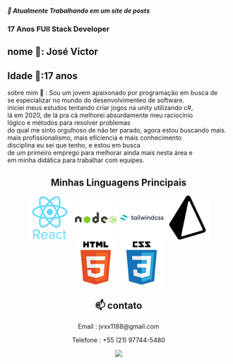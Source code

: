 <h5> 🔭 Atualmente Trabalhando em um site de posts</h3>
<h3> 17 Anos FUll Stack Developer</h3>

<h2> nome 💬: José Victor</h2>
<h2> Idade 💬:17 anos</h2>
<p width="50%">sobre mim 🤔 : Sou um jovem apaixonado por programação em busca de <br/> se especializar no mundo do desenvolvimenteo de software. <br/> iniciei meus estudos tentando criar jogos na unity utilizando c#,<br/> lá em 2020, de lá pra cá melhorei absurdamente meu raciocínio <br/> lógico e métodos para resolver problemas <br/> do qual me sinto orgulhoso de não ter parado, agora estou buscando mais. <br/> mais profissionalismo, mais efíciencia e mais conhecimento <br/> disciplina eu sei que tenho, e estou em busca <br/> de um primeiro emprego para melhorar ainda mais nesta área e <br/> em minha didática para trabalhar com equipes.</p>



<h2 align="center">Minhas Linguagens Principais</h2>


  <div align="center">

  <img width="100" src="./icons/react-original-wordmark.svg">
  <img width="100" src="./icons/node.svg">
  <img width="100" src="./icons/tailwind.svg">
  <img width="100" src="./icons/prisma.svg">
  <img width="100" src="./icons/html.svg">
  <img width="100" src="./icons/css.svg">
  </div>









<div align="center">
  <h2 >📫 contato</h2> 
<p>Email : jvxx1188@gmail.com</p>
<p>Telefone : +55 (21) 97744-5480</p>
<a target="_blank" href="https://www.linkedin.com/in/jos%C3%A9-dami%C3%A3o-b8b3b5258/"> <img src="https://img.shields.io/badge/LinkedIn-0077B5?style=for-the-badge&logo=linkedin&logoColor=white"></img></a>
</div>

<!--falta adicionar meus projetos, adicionar um sobre mim melhor e talvez ajeitar as linguagens-->


